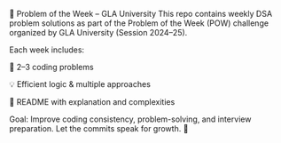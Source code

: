🔰 Problem of the Week – GLA University
This repo contains weekly DSA problem solutions as part of the Problem of the Week (POW) challenge organized by GLA University (Session 2024–25).

Each week includes:

📌 2–3 coding problems

💡 Efficient logic & multiple approaches

📘 README with explanation and complexities

Goal: Improve coding consistency, problem-solving, and interview preparation.
Let the commits speak for growth. 🚀
